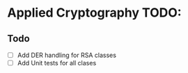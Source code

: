 # Applied Cryptography TODO:

## Todo  
- [ ] Add DER handling for RSA classes
- [ ] Add Unit tests for all clases